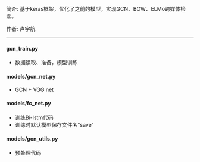 简介:  基于keras框架，优化了之前的模型，实现GCN、BOW、ELMo跨媒体检索。

作者: 卢宇航 

------

#### gcn_train.py

- 数据读取、准备，模型训练

#### models/gcn_net.py

- GCN + VGG net

#### models/fc_net.py

- 训练Bi-lstm代码
- 训练时默认模型保存文件名"save"

#### models/gcn_utils.py

- 预处理代码


